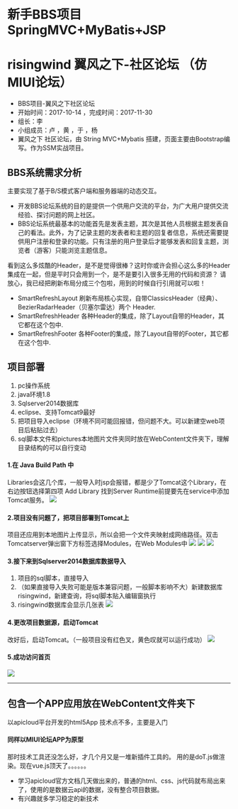 # 新手BBS项目SpringMVC+MyBatis+JSP
# risingwind  翼风之下-社区论坛 （仿MIUI论坛）

* BBS项目-翼风之下社区论坛
* 开始时间：2017-10-14 ，完成时间：2017-11-30
* 组长：李
* 小组成员：卢 ，黄 ，于 ，杨
* 翼风之下 社区论坛，由 String MVC+Mybatis 搭建，页面主要由Bootstrap编写。作为SSM实战项目。

## BBS系统需求分析
主要实现了基于B/S模式客户端和服务器端的动态交互。
- 开发BBS论坛系统的目的是提供一个供用户交流的平台，为广大用户提供交流经验、探讨问题的网上社区。
- BBS论坛系统最基本的功能首先是发表主题，其次是其他人员根据主题发表自己的看法。此外，为了记录主题的发表者和主题的回复者信息，系统还需要提供用户注册和登录的功能。只有注册的用户登录后才能够发表和回复主题，浏览者（游客）只能浏览主题信息。


看到这么多炫酷的Header，是不是觉得很棒？这时你或许会担心这么多的Header集成在一起，但是平时只会用到一个，是不是要引入很多无用的代码和资源？
请放心，我已经把刷新布局分成三个包啦，用到的时候自行引用就可以啦！

 - SmartRefreshLayout 刷新布局核心实现，自带ClassicsHeader（经典）、BezierRadarHeader（贝塞尔雷达）两个 Header.
 - SmartRefreshHeader 各种Header的集成，除了Layout自带的Header，其它都在这个包中.
 - SmartRefreshFooter 各种Footer的集成，除了Layout自带的Footer，其它都在这个包中.

## 项目部署
1. pc操作系统
2. java环境1.8
3. Sqlserver2014数据库
4. eclipse、支持Tomcat9最好
5. 把项目导入eclipse（环境不同可能回报错，但问题不大。可以新建空web项目后粘贴过去）
6. sql脚本文件和pictures本地图片文件夹同时放在WebContent文件夹下，理解目录结构的可以自行变动
#### 1.在 Java Build Path 中
Libraries会这几个库，一般导入时jsp会报错，都是少了Tomcat这个Library，在右边按钮选择第四项 Add Library 找到Server Runtime前提要先在service中添加Tomcat服务。
![](./部署操作图片/导入.png)

#### 2.项目没有问题了，把项目部署到Tomcat上
项目还应用到本地图片上传显示，所以会把一个文件夹映射成网络路径。双击Tomcatserver弹出窗下方标签选择Modules，在Web Modules中
![](./部署操作图片/Tomcat部署项目.png)
![](./部署操作图片/Tomcat映射本地文件.png)
![](./部署操作图片/Tomcat发布项目.png)

#### 3.接下来到Sqlserver2014数据库数据导入
1. 项目的sql脚本，直接导入
2. （如果直接导入失败可能是版本兼容问题，一般脚本影响不大）新建数据库risingwind，新建查询，将sql脚本贴入编辑窗执行
3. risingwind数据库会显示几张表
![](./部署操作图片/数据库数据导入.png)

#### 4.更改项目数据源，启动Tomcat
改好后，启动Tomcat。（一般项目没有红色叉，黄色叹就可以运行成功）
![](./部署操作图片/项目数据源配置.png)

#### 5.成功访问首页
![](./部署操作图片/项目运行成功.png)

----  

## 包含一个APP应用放在WebContent文件夹下
以apicloud平台开发的html5App
技术点不多，主要是入门

#### 同样以MIUI论坛APP为原型
那时技术工具还没怎么好，才几个月又是一堆新插件工具的。
用的是doT.js做渲染。现在vue.js顶天了。。。。。。
* 学习apicloud官方文档几天做出来的，普通的html、css、js代码就布局出来了，使用的是数据云api的数据，没有整合项目数据。
* 有兴趣就多学习稳定的新技术



